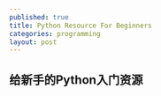 ```yaml
---
published: true
title: Python Resource For Beginners
categories: programming
layout: post
---
```

## 给新手的Python入门资源
